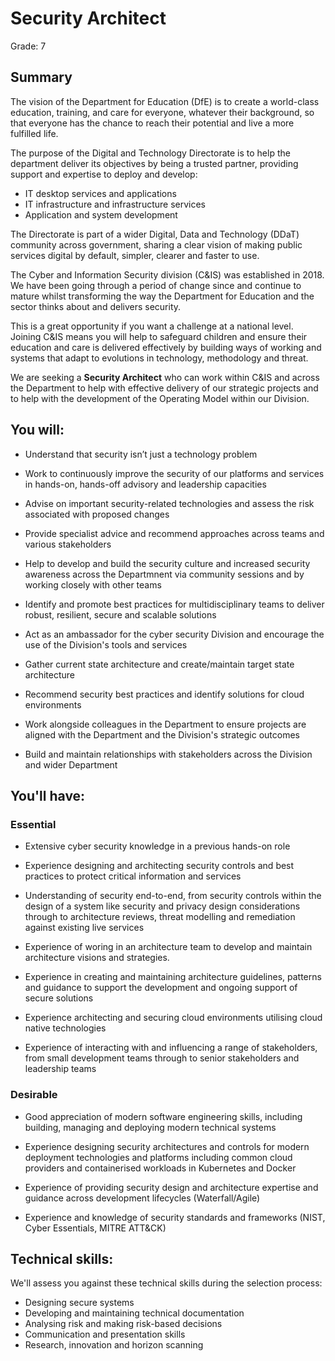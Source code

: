 # Security Architect

Grade: 7

## Summary

The vision of the Department for Education (DfE) is to create a world-class education, training, and care for everyone, whatever their background, so that everyone has the chance to reach their potential and live a more fulfilled life.

The purpose of the Digital and Technology Directorate is to help the department deliver its objectives by being a trusted partner, providing support and expertise to deploy and develop:

* IT desktop services and applications
* IT infrastructure and infrastructure services
* Application and system development

The Directorate is part of a wider Digital, Data and Technology (DDaT) community across government, sharing a clear vision of making public services digital by default, simpler, clearer and faster to use.

The Cyber and Information Security division (C&IS) was established in 2018. We have been going through a period of change since and continue to mature whilst transforming the way the Department for Education and the sector thinks about and delivers security.

This is a great opportunity if you want a challenge at a national level. Joining C&IS means you will help to safeguard children and ensure their education and care is delivered effectively by building ways of working and systems that adapt to evolutions in technology, methodology and threat.

We are seeking a **Security Architect** who can work within C&IS and across the Department to help with effective delivery of our strategic projects and to help with the development of the Operating Model within our Division.

## You will:

* Understand that security isn’t just a technology problem

* Work to continuously improve the security of our platforms and services in hands-on, hands-off advisory and leadership capacities

* Advise on important security-related technologies and assess the risk associated with proposed changes

* Provide specialist advice and recommend approaches across teams and various stakeholders

* Help to develop and build the security culture and increased security awareness across the Departmnent via community sessions and by working closely with other teams

* Identify and promote best practices for multidisciplinary teams to deliver robust, resilient, secure and scalable solutions

* Act as an ambassador for the cyber security Division and encourage the use of the Division's tools and services

* Gather current state architecture and create/maintain target state architecture

* Recommend security best practices and identify solutions for cloud environments

* Work alongside colleagues in the Department to ensure projects are aligned with the Department and the Division's strategic outcomes

* Build and maintain relationships with stakeholders across the Division and wider Department

## You'll have:

### Essential

* Extensive cyber security knowledge in a previous hands-on role

* Experience designing and architecting security controls and best practices to protect critical information and services

* Understanding of security end-to-end, from security controls within the design of a system like security and privacy design considerations through to architecture reviews, threat modelling and remediation against existing live services

* Experience of woring in an architecture team to develop and maintain architecture visions and strategies.

* Experience in creating and maintaining architecture guidelines, patterns and guidance to support the development and ongoing support of secure solutions

* Experience architecting and securing cloud environments utilising cloud native technologies

* Experience of interacting with and influencing a range of stakeholders, from small development teams through to senior stakeholders and leadership teams

### Desirable

* Good appreciation of modern software engineering skills, including building, managing and deploying modern technical systems

* Experience designing security architectures and controls for modern deployment technologies and platforms including common cloud providers and containerised workloads in Kubernetes and Docker

* Experience of providing security design and architecture expertise and guidance across development lifecycles (Waterfall/Agile)

* Experience and knowledge of security standards and frameworks (NIST, Cyber Essentials, MITRE ATT&CK)

## Technical skills:

We'll assess you against these technical skills during the selection process:

* Designing secure systems
* Developing and maintaining technical documentation
* Analysing risk and making risk-based decisions
* Communication and presentation skills
* Research, innovation and horizon scanning
